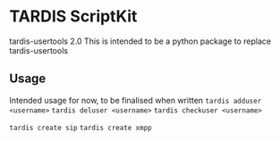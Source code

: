 # TARDIS ScriptKit

tardis-usertools 2.0
This is intended to be a python package to replace tardis-usertools

## Usage
Intended usage for now, to be finalised when written
```tardis adduser <username>```
```tardis deluser <username>```
```tardis checkuser <username>```

```tardis create sip```
```tardis create xmpp```